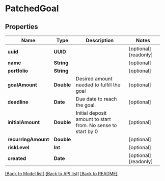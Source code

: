 # PatchedGoal

## Properties
Name | Type | Description | Notes
------------ | ------------- | ------------- | -------------
**uuid** | **UUID** |  | [optional] [readonly] 
**name** | **String** |  | [optional] 
**portfolio** | **String** |  | [optional] 
**goalAmount** | **Double** | Desired amount needed to fulfill the goal | [optional] 
**deadline** | **Date** | Due date to reach the goal. | [optional] 
**initialAmount** | **Double** | Initial deposit amount to start from. No sense to start by 0 | [optional] 
**recurringAmount** | **Double** |  | [optional] 
**riskLevel** | **Int** |  | [optional] 
**created** | **Date** |  | [optional] [readonly] 

[[Back to Model list]](../README.md#documentation-for-models) [[Back to API list]](../README.md#documentation-for-api-endpoints) [[Back to README]](../README.md)


